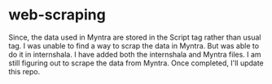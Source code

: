 # web-scraping

Since, the data used in Myntra are stored in the Script tag rather than usual tag. I was unable to find a way to scrap the data in Myntra. But was able to do it in internshala. I have added both the internshala and Myntra files. I am still figuring out to scrape the data from Myntra. Once completed, I'll update this repo.
